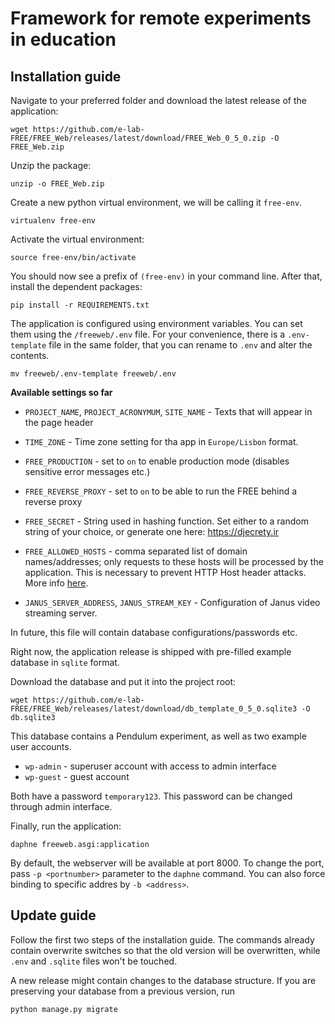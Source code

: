 # Framework for remote experiments in education
## Installation guide

Navigate to your preferred folder and download the latest release of the application:

```
wget https://github.com/e-lab-FREE/FREE_Web/releases/latest/download/FREE_Web_0_5_0.zip -O FREE_Web.zip
```

Unzip the package:
```
unzip -o FREE_Web.zip
```

Create a new python virtual environment, we will be calling it `free-env`.
```
virtualenv free-env
```

Activate the virtual environment:
```
source free-env/bin/activate
```

You should now see a prefix of `(free-env)` in your command line. After that, install the dependent packages:
```
pip install -r REQUIREMENTS.txt
```

The application is configured using environment variables. You can set them using the `/freeweb/.env` file. For your convenience, there is a `.env-template` file in the same folder, that you can rename to `.env` and alter the contents.

```
mv freeweb/.env-template freeweb/.env
```

**Available settings so far**

- `PROJECT_NAME`, `PROJECT_ACRONYMUM`, `SITE_NAME` - Texts that will appear in the page header
- `TIME_ZONE` - Time zone setting for tha app in `Europe/Lisbon` format.

- `FREE_PRODUCTION` - set to `on` to enable production mode (disables sensitive error messages etc.)
- `FREE_REVERSE_PROXY` - set to `on` to be able to run the FREE behind a reverse proxy
- `FREE_SECRET` - String used in hashing function. Set either to a random string of your choice, or generate one here: https://djecrety.ir 
- `FREE_ALLOWED_HOSTS` - comma separated list of domain names/addresses; only requests to these hosts will be processed by the application. This is necessary to prevent HTTP Host header attacks. More info [here](https://docs.djangoproject.com/en/3.2/topics/security/#host-headers-virtual-hosting).

- `JANUS_SERVER_ADDRESS`, `JANUS_STREAM_KEY` - Configuration of Janus video streaming server.

In future, this file will contain database configurations/passwords etc.

Right now, the application release is shipped with pre-filled example database in `sqlite` format. 

Download the database and put it into the project root:
```
wget https://github.com/e-lab-FREE/FREE_Web/releases/latest/download/db_template_0_5_0.sqlite3 -O db.sqlite3
```

This database contains a Pendulum experiment, as well as two example user accounts.

- `wp-admin` - superuser account with access to admin interface
- `wp-guest` - guest account

Both have a password `temporary123`. This password can be changed through admin interface.

Finally, run the application:
```
daphne freeweb.asgi:application
```

By default, the webserver will be available at port 8000. To change the port, pass `-p <portnumber>` parameter to the `daphne` command. You can also force binding to specific addres by `-b <address>`.

## Update guide

Follow the first two steps of the installation guide. The commands already contain overwrite switches so that the old version will be overwritten, while `.env` and `.sqlite` files won't be touched.

A new release might contain changes to the database structure. If you are preserving your database from a previous version, run
```
python manage.py migrate
```
